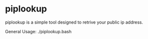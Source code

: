 # piplookup
piplookup is a simple tool designed to retrive your public ip address.

General Usage: ./piplookup.bash
